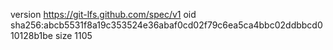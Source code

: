 version https://git-lfs.github.com/spec/v1
oid sha256:abcb5531f8a19c353524e36abaf0cd02f79c6ea5ca4bbc02ddbbcd010128b1be
size 1105
